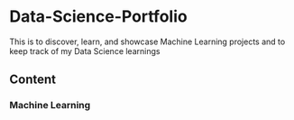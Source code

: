 # Data-Science-Portfolio
This is to discover, learn, and showcase Machine Learning projects and to keep track of my Data Science learnings

## Content

### Machine Learning

